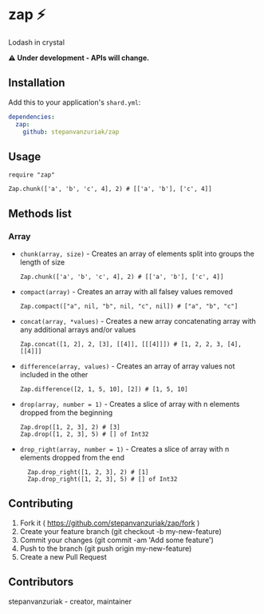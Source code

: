 # zap ⚡

Lodash in crystal

__⚠️ Under development - APIs will change.__

## Installation

Add this to your application's `shard.yml`:

```yaml
dependencies:
  zap:
    github: stepanvanzuriak/zap
```

## Usage

```crystal
require "zap"

Zap.chunk(['a', 'b', 'c', 4], 2) # [['a', 'b'], ['c', 4]]
```

## Methods list

### Array

* `chunk(array, size)` - Creates an array of elements split into groups the length of size
  ```crystal
  Zap.chunk(['a', 'b', 'c', 4], 2) # [['a', 'b'], ['c', 4]]
  ```
* `compact(array)` - Creates an array with all falsey values removed
  ```crystal
  Zap.compact(["a", nil, "b", nil, "c", nil]) # ["a", "b", "c"]
  ```
* `concat(array, *values)` - Creates a new array concatenating array with any additional arrays and/or values
  ```crystal
  Zap.concat([1, 2], 2, [3], [[4]], [[[4]]]) # [1, 2, 2, 3, [4], [[4]]]
  ```
* `difference(array, values)` - Creates an array of array values not included in the other
  ```crystal
  Zap.difference([2, 1, 5, 10], [2]) # [1, 5, 10]
  ```
* `drop(array, number = 1)` -  Creates a slice of array with n elements dropped from the beginning
  ```crystal
  Zap.drop([1, 2, 3], 2) # [3]
  Zap.drop([1, 2, 3], 5) # [] of Int32
  ```
* `drop_right(array, number = 1)` - Creates a slice of array with n elements dropped from the end
  ```crystal
    Zap.drop_right([1, 2, 3], 2) # [1]
    Zap.drop_right([1, 2, 3], 5) # [] of Int32
  ```

## Contributing

1. Fork it ( https://github.com/stepanvanzuriak/zap/fork )
2. Create your feature branch (git checkout -b my-new-feature)
3. Commit your changes (git commit -am 'Add some feature')
4. Push to the branch (git push origin my-new-feature)
5. Create a new Pull Request

## Contributors

stepanvanzuriak - creator, maintainer
